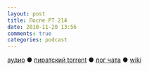 ```yaml
---
layout: post
title: После РТ 214
date: 2010-11-20 13:56
comments: true
categories: podcast
---
```

[аудио](http://cdn.radio-t.com/rt214post.mp3) ● [пиратский torrent](http://pirates.radio-t.com/torrents/rt214post.mp3.torrent) ● [лог чата](http://chat.radio-t.com/logs/radio-t-214.html) ● [wiki](http://wiki.radio-t.com/%D0%9F%D0%BE%D1%81%D0%BB%D0%B5_%D0%A0%D0%A2_214)<audio src="http://cdn.radio-t.com/rt214post.mp3" preload="none">
